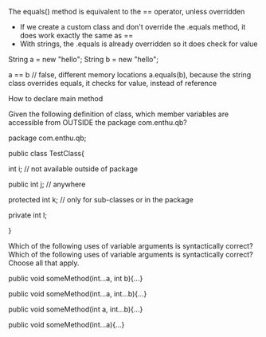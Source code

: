 The equals() method is equivalent to the == operator, unless overridden

- If we create a custom class and don't override the .equals method, it does work exactly the same as == 
- With strings, the .equals is already overridden so it does check for value

String a = new "hello";
String b = new "hello";

a == b // false, different memory locations
a.equals(b), because the string class overrides equals, it checks for value, instead of reference



How to declare main method






Given the following definition of class, which member variables are accessible from OUTSIDE the package com.enthu.qb?
 

 package com.enthu.qb;

public class TestClass{

   int i; // not available outside of package

   public int j; // anywhere

   protected int k; // only for sub-classes or in the package

   private int l;

}






Which of the following uses of variable arguments is syntactically correct?
Which of the following uses of variable arguments is syntactically correct? Choose all that apply.

public void someMethod(int...a, int b){...}

public void someMethod(int...a, int...b){...}

public void someMethod(int a, int...b){...}

public void someMethod(int...a){...}